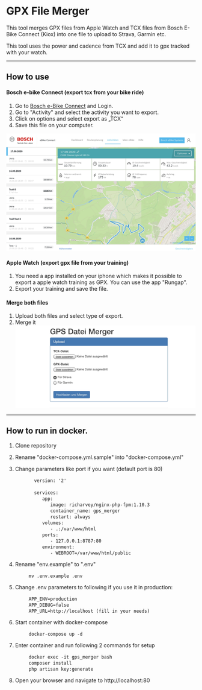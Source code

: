 # GPX File Merger

This tool merges GPX files from Apple Watch and TCX files from Bosch E-Bike Connect (Kiox) into one file to upload to Strava, Garmin etc.

This tool uses the power and cadence from TCX and add it to gpx tracked with your watch.

---

## How to use


#### Bosch e-bike Connect (export tcx from your bike ride)

1. Go to [Bosch e-Bike Connect](https://www.ebike-connect.com/login?lang=de-de) and Login.
2. Go to "Activity" and select the activity you want to export.
3. Click on options and select export as „TCX“
4. Save this file on your computer.

![bosch](images/bosch.jpeg)


#### Apple Watch (export gpx file from your training)

1. You need a app installed on your iphone which makes it possible to export a apple watch training as GPX.
You can use the app "Rungap".
2. Export your training and save the file.

#### Merge both files
1. Upload both files and select type of export.
2. Merge it
![merger](images/merger.jpeg)

---

## How to run in docker.

1. Clone repository
2. Rename "docker-compose.yml.sample" into "docker-compose.yml"
3. Change parameters like port if you want (default port is 80)

              version: '2'

              services:
                 app:
                    image: richarvey/nginx-php-fpm:1.10.3
                    container_name: gps_merger
                    restart: always
                 volumes:
                    - .:/var/www/html
                 ports:
                    - 127.0.0.1:8787:80
                 environment:
                    - WEBROOT=/var/www/html/public

4. Rename "env.example" to ".env"

            mv .env.example .env

5. Change .env parameters to following if you use it in production:

            APP_ENV=production
            APP_DEBUG=false
            APP_URL=http://localhost (fill in your needs)

6. Start container with docker-compose

            docker-compose up -d

7. Enter container and run following 2 commands for setup

            docker exec -it gps_merger bash
            composer install
            php artisan key:generate


8. Open your browser and navigate to http://localhost:80
